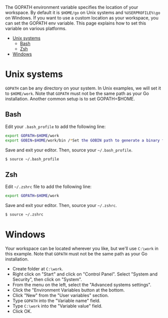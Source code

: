 The GOPATH environment variable specifies the location of your workspace. By default it is `$HOME/go` on Unix systems and `%USERPROFILE%\go` on Windows. If you want to use a custom location as your workspace, you can set the GOPATH env variable. This page explains how to set this variable on various platforms.


- [Unix systems](#unix-systems)
  * [Bash](#bash)
  * [Zsh](#zsh)
- [Windows](#windows)

# Unix systems

`GOPATH` can be any directory on your system. In Unix examples, we will set it to `$HOME/work`. Note that `GOPATH` must not be the same path as your Go installation. Another common setup is to set GOPATH=$HOME.

## Bash

Edit your `.bash_profile` to add the following line:
```bash
export GOPATH=$HOME/work
export GOBIN=$HOME/work/bin /*Set the GOBIN path to generate a binary file when run "go install"*/
```

Save and exit your editor. Then, source your `~/.bash_profile`.
```bash
$ source ~/.bash_profile
```

## Zsh

Edit `~/.zshrc` file to add the following line:

```bash
export GOPATH=$HOME/work
```
Save and exit your editor. Then, source your `~/.zshrc`.
```bash
$ source ~/.zshrc
```

# Windows

Your workspace can be located wherever you like,
but we'll use `C:\work` in this example.
Note that `GOPATH` must not be the same path as your Go installation.

* Create folder at `C:\work`.
* Right click on "Start" and click on "Control Panel". Select "System and Security", then click on "System".
* From the menu on the left, select the "Advanced systems settings".
* Click the "Environment Variables button at the bottom.
* Click "New" from the "User variables" section.
* Type `GOPATH` into the "Variable name" field.
* Type `C:\work` into the "Variable value" field.
* Click OK.

